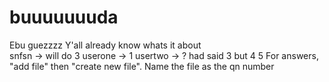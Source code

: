 # buuuuuuuda
Ebu guezzzz
Y'all already know whats it about<br>
snfsn -> will do 3
userone -> 1
usertwo -> ? had said 3 but 4
5
For answers, "add file" then "create new file". Name the file as the qn number
